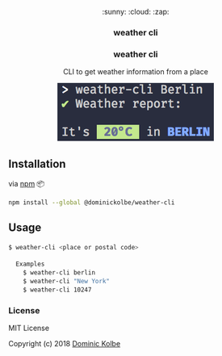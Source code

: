 <p align="center">
  <p align="center">:sunny: :cloud: :zap:</p>
  <h3 align="center">weather cli</h3>
  <h3 align="center">weather cli</h3>
  <p align="center">CLI to get weather information from a place<p>
</p>

<p align="center"><img src="screenshot.png" alt="weather-cli"></p>

## Installation

via [npm](https://www.npmjs.com/) :package:
```bash
npm install --global @dominickolbe/weather-cli
```

## Usage
```bash
$ weather-cli <place or postal code>

  Examples
    $ weather-cli berlin
    $ weather-cli "New York"
    $ weather-cli 10247
```

### License
MIT License

Copyright (c) 2018 [Dominic Kolbe](https://dominickolbe.dk)
